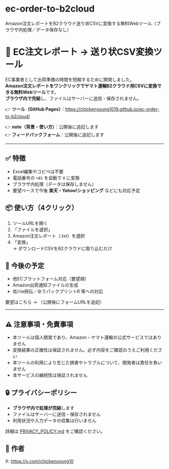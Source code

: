 # ec-order-to-b2cloud
Amazon注文レポートをB2クラウド送り状CSVに変換する無料Webツール（ブラウザ内処理／データ保存なし）
# 🚀 EC注文レポート → 送り状CSV変換ツール

EC事業者として出荷準備の時間を短縮するために開発しました。  
**Amazon注文レポートをワンクリックでヤマト運輸B2クラウド用CSVに変換できる無料Webツール**です。  
**ブラウザ内で完結**し、ファイルはサーバーに送信・保存されません。

👉 **ツール（GitHub Pages）**：https://chickenyoung1019.github.io/ec-order-to-b2cloud/

👉 **note（背景・使い方）**：公開後に追記します  
👉 **フィードバックフォーム**：公開後に追記します

---

## ✅ 特徴
- Excel編集やコピペは不要  
- 電話番号の `+81` を自動で `0` に変換  
- ブラウザ内処理（データは保存しません）  
- 要望ベースで今後 **楽天・Yahoo!ショッピング** などにも対応予定

## 📦 使い方（4クリック）
1. ツールURLを開く  
2. 「ファイルを選択」  
3. Amazon注文レポート（.txt）を選択  
4. 「変換」  
→ ダウンロードCSVをB2クラウドに取り込むだけ

## 🌟 今後の予定
- 他ECプラットフォーム対応（要望順）  
- Amazon出荷通知ファイルの生成  
- 佐川e飛伝／ゆうパックプリントR 等への対応

要望はこちら → （公開後にフォームURLを追記）

---

## ⚠️ 注意事項・免責事項
- 本ツールは個人開発であり、Amazon・ヤマト運輸の公式サービスではありません  
- 変換結果の正確性は保証されません。必ず内容をご確認のうえご利用ください  
- 本ツールの利用により生じた損害やトラブルについて、開発者は責任を負いません  
- 本サービスの継続性は保証されません

## 🔒 プライバシーポリシー
- **ブラウザ内で処理が完結**します  
- ファイルはサーバーに送信・保存されません  
- 利用状況や入力データの収集は行いません  

詳細は [PRIVACY_POLICY.md](./PRIVACY_POLICY.md) をご確認ください。

## 📣 作者
X: https://x.com/chickenyoung10
